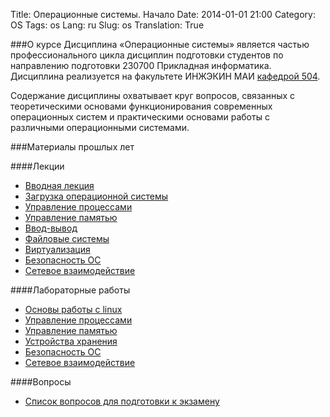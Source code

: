 Title: Операционные системы. Начало
Date: 2014-01-01 21:00
Category: OS
Tags: os
Lang: ru
Slug: os
Translation: True

###О курсе
Дисциплина «Операционные системы» является частью профессионального цикла
дисциплин подготовки студентов по направлению подготовки 230700 Прикладная
информатика. Дисциплина реализуется на факультете ИНЖЭКИН МАИ
[кафедрой 504](http://maispace.ru).

Содержание дисциплины охватывает круг вопросов, связанных с теоретическими
основами функционирования современных операционных систем и практическими
основами работы с различными операционными системами.

###Материалы прошлых лет

####Лекции
  * [Вводная лекция](http://prezi.com/m4iz8trzauam/presentation/)
  * [Загрузка операционной системы](https://yadi.sk/i/HwPhDyiqdkZrB)
  * [Управление процессами](https://yadi.sk/i/xj0H9KNudkZrm)
  * [Управление памятью](https://yadi.sk/i/CCrqZ9XFdkZse)
  * [Ввод-вывод](https://yadi.sk/i/1_NNAYIydkZtP)
  * [Файловые системы](https://yadi.sk/i/UDKfNpgNdkZut)
  * [Виртуализация](https://yadi.sk/i/hZM5hBd-dkZwv)
  * [Безопасность ОС](https://yadi.sk/i/oGAtnkpzdkZvR)
  * [Сетевое взаимодействие](https://yadi.sk/i/P4D2i3t1dkZwE)

####Лабораторные работы
  * [Основы работы с linux](https://yadi.sk/i/nb3Ed412dkZxZ)
  * [Управление процессами](https://yadi.sk/i/1YfcA_ujdkZxo)
  * [Управление памятью](https://yadi.sk/i/6Zc3Y1mCdkZya)
  * [Устройства хранения](https://yadi.sk/i/-GfTwiFwdkZyr)
  * [Безопасность ОС](https://yadi.sk/i/KmQNpKucdkZzZ)
  * [Сетевое взаимодействие](https://yadi.sk/i/Uham5YADdkZzw)

####Вопросы
  * [Список вопросов для подготовки к экзамену](https://yadi.sk/i/DbGFfXnOdka3K)
